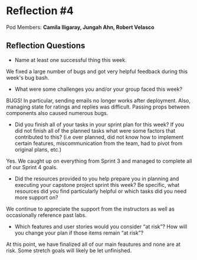 # Reflection #4

Pod Members: **Camila Iligaray, Jungah Ahn, Robert Velasco**

## Reflection Questions

* Name at least one successful thing this week.

 We fixed a large number of bugs and got very helpful feedback during this week's bug bash.

* What were some challenges you and/or your group faced this week?

 BUGS! 
 In particular, sending emails no longer works after deployment. Also, managing state for ratings and replies was difficult. Passing props between components also caused numerous bugs.

* Did you finish all of your tasks in your sprint plan for this week? If you did not finish all of the planned tasks what were some factors that contributed to this?  (i.e over planned, did not know how to implement certain features, miscommunication from the team, had to pivot from original plans, etc.)

Yes. We caught up on everything from Sprint 3 and managed to complete all of our Sprint 4 goals.

* Did the resources provided to you help prepare you in planning and executing your capstone project sprint this week? Be specific, what resources did you find particularly helpful or which tasks did you need more support on?

We continue to appreciate the support from the instructors as well as occasionally reference past labs.

* Which features and user stories would you consider “at risk”? How will you change your plan if those items remain “at risk”?

 At this point, we have finalized all of our main feautures and none are at risk. Some stretch goals will likely be let unfinished.
